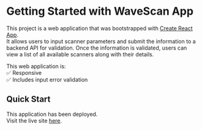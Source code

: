 # Getting Started with WaveScan App

This project is a web application that was bootstrapped with [Create React App](https://github.com/facebook/create-react-app).\
It allows users to input scanner parameters and submit the information to a backend API for validation.
Once the information is validated, users can view a list of all available scanners along with their details.

This web application is:\
:white_check_mark: Responsive\
:white_check_mark: Includes input error validation

## Quick Start

This application has been deployed.\
Visit the live site [here](https://bernicetoh.github.io/wavescan-Assessment/).
